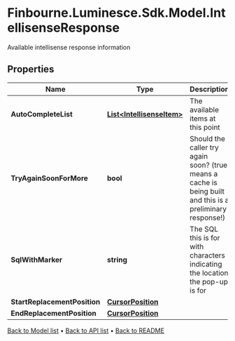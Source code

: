 # Finbourne.Luminesce.Sdk.Model.IntellisenseResponse
Available intellisense response information

## Properties

Name | Type | Description | Notes
------------ | ------------- | ------------- | -------------
**AutoCompleteList** | [**List&lt;IntellisenseItem&gt;**](IntellisenseItem.md) | The available items at this point | 
**TryAgainSoonForMore** | **bool** | Should the caller try again soon? (true means a cache is being built and this is a preliminary response!) | 
**SqlWithMarker** | **string** | The SQL this is for with characters indicating the location the pop-up is for | 
**StartReplacementPosition** | [**CursorPosition**](CursorPosition.md) |  | 
**EndReplacementPosition** | [**CursorPosition**](CursorPosition.md) |  | 

[Back to Model list](../README.md#documentation-for-models) &#8226; [Back to API list](../README.md#documentation-for-api-endpoints) &#8226; [Back to README](../README.md)

